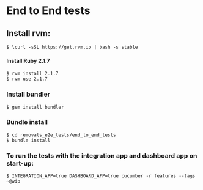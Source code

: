 # End to End tests 

## Install rvm:
```
$ \curl -sSL https://get.rvm.io | bash -s stable
```
#### Install Ruby 2.1.7
```
$ rvm install 2.1.7
$ rvm use 2.1.7
```
### Install bundler
```
$ gem install bundler
```
### Bundle install
```
$ cd removals_e2e_tests/end_to_end_tests
$ bundle install
```
### To run the tests with the integration app and dashboard app on start-up:
```
$ INTEGRATION_APP=true DASHBOARD_APP=true cucumber -r features --tags ~@wip
```